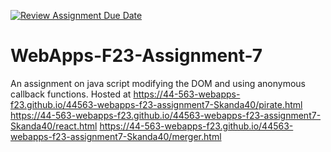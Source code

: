[![Review Assignment Due Date](https://classroom.github.com/assets/deadline-readme-button-24ddc0f5d75046c5622901739e7c5dd533143b0c8e959d652212380cedb1ea36.svg)](https://classroom.github.com/a/Kv-XePEp)
# WebApps-F23-Assignment-7
An assignment on java script modifying the DOM and using anonymous callback functions.
Hosted at
https://44-563-webapps-f23.github.io/44563-webapps-f23-assignment7-Skanda40/pirate.html
https://44-563-webapps-f23.github.io/44563-webapps-f23-assignment7-Skanda40/react.html
https://44-563-webapps-f23.github.io/44563-webapps-f23-assignment7-Skanda40/merger.html
